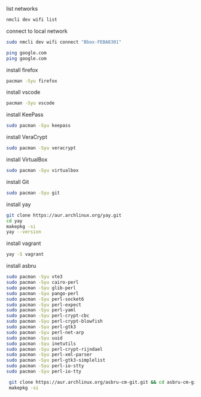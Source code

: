 list networks
```bash
nmcli dev wifi list
```

connect to local network
```bash
sudo nmcli dev wifi connect "Bbox-FEBA8301"
```

```bash
ping google.com
ping google.com
```

install firefox
```bash
pacman -Syu firefox
```

install vscode
```bash
pacman -Syu vscode
```

install KeePass
```bash
sudo pacman -Syu keepass
```


install VeraCrypt
```bash
sudo pacman -Syu veracrypt
```

install VirtualBox
```bash
sudo pacman -Syu virtualbox
```

install Git
```bash
sudo pacman -Syu git
```

install yay
```bash
git clone https://aur.archlinux.org/yay.git
cd yay
makepkg -si
yay --version
```

install vagrant
```bash
yay -S vagrant
```


install asbru

```bash
sudo pacman -Syu vte3
sudo pacman -Syu cairo-perl
sudo pacman -Syu glib-perl
sudo pacman -Syu pango-perl
sudo pacman -Syu perl-socket6
sudo pacman -Syu perl-expect
sudo pacman -Syu perl-yaml
sudo pacman -Syu perl-crypt-cbc
sudo pacman -Syu perl-crypt-blowfish
sudo pacman -Syu perl-gtk3
sudo pacman -Syu perl-net-arp
sudo pacman -Syu uuid
sudo pacman -Syu inetutils
sudo pacman -Syu perl-crypt-rijndael
sudo pacman -Syu perl-xml-parser
sudo pacman -Syu perl-gtk3-simplelist
sudo pacman -Syu perl-io-stty
sudo pacman -Syu perl-io-tty

 git clone https://aur.archlinux.org/asbru-cm-git.git && cd asbru-cm-git
 makepkg -si

 ```
